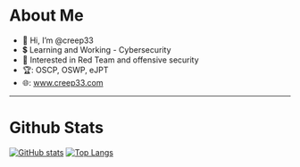 # About Me

- 👋 Hi, I’m @creep33
- 💲 Learning and Working - Cybersecurity
- 📖 Interested in Red Team and offensive security
- 🏆: OSCP, OSWP, eJPT
- 🌐: www.creep33.com

---

# Github Stats
[![GitHub stats](https://github-readme-stats.vercel.app/api?username=creep33&show_icons=true&count_private=true&hide=prs&theme=cobalt&hide_border=true)](https://github.com/creep33?tab=repositories)
[![Top Langs](https://github-readme-stats.vercel.app/api/top-langs/?username=creep33&theme=cobalt&count_private=true&hide_border=true&layout=compact&hide=roff,swift,objective-c,perl)](https://github.com/creep33?tab=repositories)
